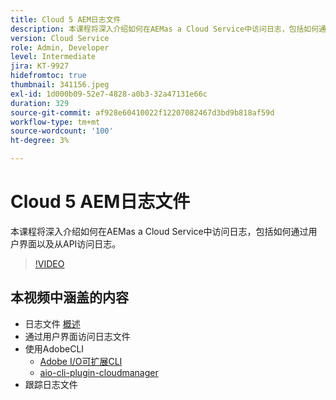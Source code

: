 ```yaml
---
title: Cloud 5 AEM日志文件
description: 本课程将深入介绍如何在AEMas a Cloud Service中访问日志，包括如何通过用户界面以及从API访问日志。
version: Cloud Service
role: Admin, Developer
level: Intermediate
jira: KT-9927
hidefromtoc: true
thumbnail: 341156.jpeg
exl-id: 1d000b09-52e7-4828-a0b3-32a47131e66c
duration: 329
source-git-commit: af928e60410022f12207082467d3bd9b818af59d
workflow-type: tm+mt
source-wordcount: '100'
ht-degree: 3%

---
```


# Cloud 5 AEM日志文件

本课程将深入介绍如何在AEMas a Cloud Service中访问日志，包括如何通过用户界面以及从API访问日志。

>[!VIDEO](https://video.tv.adobe.com/v/341156?quality=12&learn=on)

## 本视频中涵盖的内容

+ 日志文件 [概述](https://experienceleague.adobe.com/docs/experience-manager-learn/cloud-service/debugging/debugging-aem-as-a-cloud-service/logs.html)
+ 通过用户界面访问日志文件
+ 使用AdobeCLI
   + [Adobe I/O可扩展CLI](https://github.com/adobe/aio-cli)
   + [aio-cli-plugin-cloudmanager](https://github.com/adobe/aio-cli-plugin-cloudmanager/blob/main/README.md)
+ 跟踪日志文件